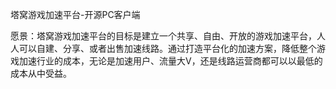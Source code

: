塔窝游戏加速平台-开源PC客户端

愿景：塔窝游戏加速平台的目标是建立一个共享、自由、开放的游戏加速平台，人人可以自建、分享、或者出售加速线路。通过打造平台化的加速方案，降低整个游戏加速行业的成本，无论是加速用户、流量大V，还是线路运营商都可以以最低的成本从中受益。
